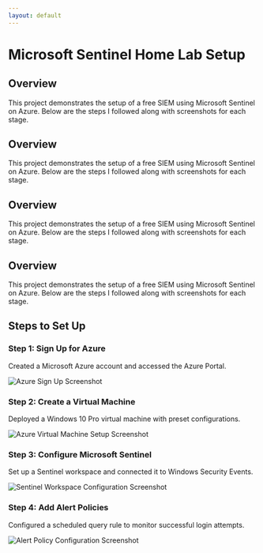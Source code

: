 ```yaml
---
layout: default
---
```


# Microsoft Sentinel Home Lab Setup 
<section class="overview">
            <h2>Overview</h2>
            <p>This project demonstrates the setup of a free SIEM using Microsoft Sentinel on Azure. Below are the steps I followed along with screenshots for each stage.</p>
        </section>
		<section class="overview">
            <h2>Overview</h2>
            <p>This project demonstrates the setup of a free SIEM using Microsoft Sentinel on Azure. Below are the steps I followed along with screenshots for each stage.</p>
        </section>
		<section class="overview">
            <h2>Overview</h2>
            <p>This project demonstrates the setup of a free SIEM using Microsoft Sentinel on Azure. Below are the steps I followed along with screenshots for each stage.</p>
        </section>
		<section class="overview">
            <h2>Overview</h2>
            <p>This project demonstrates the setup of a free SIEM using Microsoft Sentinel on Azure. Below are the steps I followed along with screenshots for each stage.</p>
        </section>
        <section class="steps">
            <h2>Steps to Set Up</h2>
            <div class="step">
                <h3>Step 1: Sign Up for Azure</h3>
                <p>Created a Microsoft Azure account and accessed the Azure Portal.</p>
                <img src="images/step1.png" alt="Azure Sign Up Screenshot">
            </div>
            <div class="step">
                <h3>Step 2: Create a Virtual Machine</h3>
                <p>Deployed a Windows 10 Pro virtual machine with preset configurations.</p>
                <img src="images/step2.png" alt="Azure Virtual Machine Setup Screenshot">
            </div>
            <div class="step">
                <h3>Step 3: Configure Microsoft Sentinel</h3>
                <p>Set up a Sentinel workspace and connected it to Windows Security Events.</p>
                <img src="images/step3.png" alt="Sentinel Workspace Configuration Screenshot">
            </div>
            <div class="step">
                <h3>Step 4: Add Alert Policies</h3>
                <p>Configured a scheduled query rule to monitor successful login attempts.</p>
                <img src="images/step4.png" alt="Alert Policy Configuration Screenshot">
            </div>
        </section>

